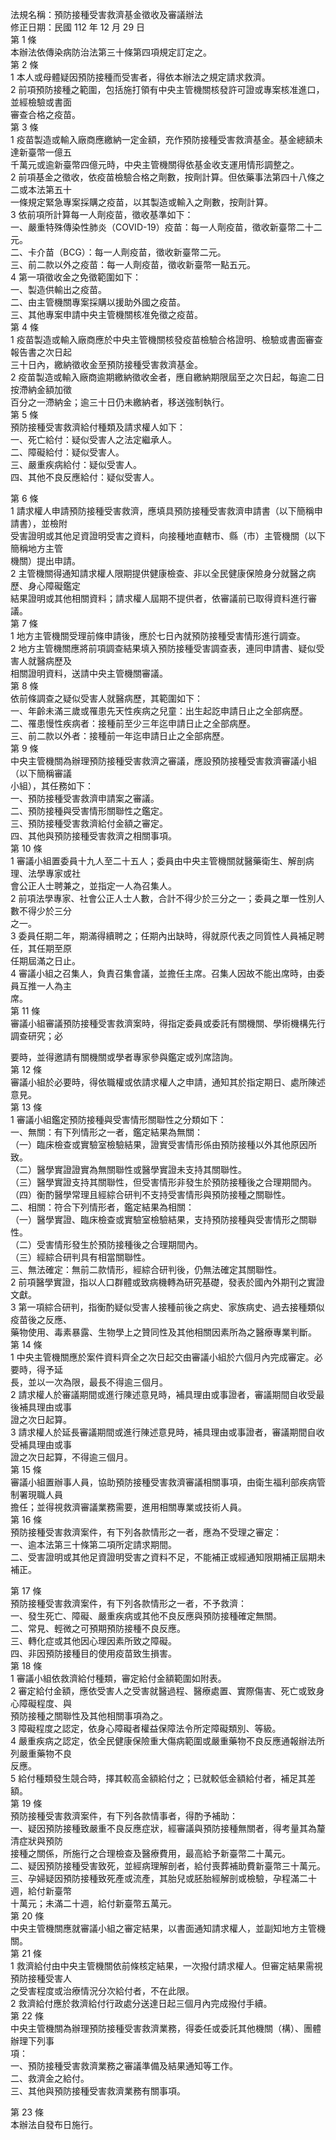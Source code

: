 法規名稱：預防接種受害救濟基金徵收及審議辦法  
修正日期：民國 112 年 12 月 29 日  
第 1 條  
本辦法依傳染病防治法第三十條第四項規定訂定之。  
第 2 條  
1 本人或母體疑因預防接種而受害者，得依本辦法之規定請求救濟。  
2 前項預防接種之範圍，包括施打領有中央主管機關核發許可證或專案核准進口，並經檢驗或書面  
審查合格之疫苗。  
第 3 條  
1 疫苗製造或輸入廠商應繳納一定金額，充作預防接種受害救濟基金。基金總額未達新臺幣一億五  
千萬元或逾新臺幣四億元時，中央主管機關得依基金收支運用情形調整之。  
2 前項基金之徵收，依疫苗檢驗合格之劑數，按劑計算。但依藥事法第四十八條之二或本法第五十  
一條規定緊急專案採購之疫苗，以其製造或輸入之劑數，按劑計算。  
3 依前項所計算每一人劑疫苗，徵收基準如下：  
一、嚴重特殊傳染性肺炎（COVID-19）疫苗：每一人劑疫苗，徵收新臺幣二十二元。  
二、卡介苗（BCG）：每一人劑疫苗，徵收新臺幣二元。  
三、前二款以外之疫苗：每一人劑疫苗，徵收新臺幣一點五元。  
4 第一項徵收金之免徵範圍如下：  
一、製造供輸出之疫苗。  
二、由主管機關專案採購以援助外國之疫苗。  
三、其他專案申請中央主管機關核准免徵之疫苗。  
第 4 條  
1 疫苗製造或輸入廠商應於中央主管機關核發疫苗檢驗合格證明、檢驗或書面審查報告書之次日起  
三十日內，繳納徵收金至預防接種受害救濟基金。  
2 疫苗製造或輸入廠商逾期繳納徵收金者，應自繳納期限屆至之次日起，每逾二日按滯納金額加徵  
百分之一滯納金；逾三十日仍未繳納者，移送強制執行。  
第 5 條  
預防接種受害救濟給付種類及請求權人如下：  
一、死亡給付：疑似受害人之法定繼承人。  
二、障礙給付：疑似受害人。  
三、嚴重疾病給付：疑似受害人。  
四、其他不良反應給付：疑似受害人。  


第 6 條  
1 請求權人申請預防接種受害救濟，應填具預防接種受害救濟申請書（以下簡稱申請書），並檢附  
受害證明或其他足資證明受害之資料，向接種地直轄市、縣（市）主管機關（以下簡稱地方主管  
機關）提出申請。  
2 主管機關得通知請求權人限期提供健康檢查、非以全民健康保險身分就醫之病歷、身心障礙鑑定  
結果證明或其他相關資料；請求權人屆期不提供者，依審議前已取得資料進行審議。  
第 7 條  
1 地方主管機關受理前條申請後，應於七日內就預防接種受害情形進行調查。  
2 地方主管機關應將前項調查結果填入預防接種受害調查表，連同申請書、疑似受害人就醫病歷及  
相關證明資料，送請中央主管機關審議。  
第 8 條  
依前條調查之疑似受害人就醫病歷，其範圍如下：  
一、年齡未滿三歲或罹患先天性疾病之兒童：出生起訖申請日止之全部病歷。  
二、罹患慢性疾病者：接種前至少三年迄申請日止之全部病歷。  
三、前二款以外者：接種前一年迄申請日止之全部病歷。  
第 9 條  
中央主管機關為辦理預防接種受害救濟之審議，應設預防接種受害救濟審議小組（以下簡稱審議  
小組），其任務如下：  
一、預防接種受害救濟申請案之審議。  
二、預防接種與受害情形關聯性之鑑定。  
三、預防接種受害救濟給付金額之審定。  
四、其他與預防接種受害救濟之相關事項。  
第 10 條  
1 審議小組置委員十九人至二十五人；委員由中央主管機關就醫藥衛生、解剖病理、法學專家或社  
會公正人士聘兼之，並指定一人為召集人。  
2 前項法學專家、社會公正人士人數，合計不得少於三分之一；委員之單一性別人數不得少於三分  
之一。  
3 委員任期二年，期滿得續聘之；任期內出缺時，得就原代表之同質性人員補足聘任，其任期至原  
任期屆滿之日止。  
4 審議小組之召集人，負責召集會議，並擔任主席。召集人因故不能出席時，由委員互推一人為主  
席。  
第 11 條  
審議小組審議預防接種受害救濟案時，得指定委員或委託有關機關、學術機構先行調查研究；必  


要時，並得邀請有關機關或學者專家參與鑑定或列席諮詢。  
第 12 條  
審議小組於必要時，得依職權或依請求權人之申請，通知其於指定期日、處所陳述意見。  
第 13 條  
1 審議小組鑑定預防接種與受害情形關聯性之分類如下：  
一、無關：有下列情形之一者，鑑定結果為無關：  
（一）臨床檢查或實驗室檢驗結果，證實受害情形係由預防接種以外其他原因所致。  
（二）醫學實證證實為無關聯性或醫學實證未支持其關聯性。  
（三）醫學實證支持其關聯性，但受害情形非發生於預防接種後之合理期間內。  
（四）衡酌醫學常理且經綜合研判不支持受害情形與預防接種之關聯性。  
二、相關：符合下列情形者，鑑定結果為相關：  
（一）醫學實證、臨床檢查或實驗室檢驗結果，支持預防接種與受害情形之關聯性。  
（二）受害情形發生於預防接種後之合理期間內。  
（三）經綜合研判具有相當關聯性。  
三、無法確定：無前二款情形，經綜合研判後，仍無法確定其關聯性。  
2 前項醫學實證，指以人口群體或致病機轉為研究基礎，發表於國內外期刊之實證文獻。  
3 第一項綜合研判，指衡酌疑似受害人接種前後之病史、家族病史、過去接種類似疫苗後之反應、  
藥物使用、毒素暴露、生物學上之贊同性及其他相關因素所為之醫療專業判斷。  
第 14 條  
1 中央主管機關應於案件資料齊全之次日起交由審議小組於六個月內完成審定。必要時，得予延  
長，並以一次為限，最長不得逾三個月。  
2 請求權人於審議期間或進行陳述意見時，補具理由或事證者，審議期間自收受最後補具理由或事  
證之次日起算。  
3 請求權人於延長審議期間或進行陳述意見時，補具理由或事證者，審議期間自收受補具理由或事  
證之次日起算，不得逾三個月。  
第 15 條  
審議小組置辦事人員，協助預防接種受害救濟審議相關事項，由衛生福利部疾病管制署現職人員  
擔任；並得視救濟審議業務需要，進用相關專業或技術人員。  
第 16 條  
預防接種受害救濟案件，有下列各款情形之一者，應為不受理之審定：  
一、逾本法第三十條第二項所定請求期間。  
二、受害證明或其他足資證明受害之資料不足，不能補正或經通知限期補正屆期未補正。  


第 17 條  
預防接種受害救濟案件，有下列各款情形之一者，不予救濟：  
一、發生死亡、障礙、嚴重疾病或其他不良反應與預防接種確定無關。  
二、常見、輕微之可預期預防接種不良反應。  
三、轉化症或其他因心理因素所致之障礙。  
四、非因預防接種目的使用疫苗致生損害。  
第 18 條  
1 審議小組依救濟給付種類，審定給付金額範圍如附表。  
2 審定給付金額，應依受害人之受害就醫過程、醫療處置、實際傷害、死亡或致身心障礙程度、與  
預防接種之關聯性及其他相關事項為之。  
3 障礙程度之認定，依身心障礙者權益保障法令所定障礙類別、等級。  
4 嚴重疾病之認定，依全民健康保險重大傷病範圍或嚴重藥物不良反應通報辦法所列嚴重藥物不良  
反應。  
5 給付種類發生競合時，擇其較高金額給付之；已就較低金額給付者，補足其差額。  
第 19 條  
預防接種受害救濟案件，有下列各款情事者，得酌予補助：  
一、疑因預防接種致嚴重不良反應症狀，經審議與預防接種無關者，得考量其為釐清症狀與預防  
接種之關係，所施行之合理檢查及醫療費用，最高給予新臺幣二十萬元。  
二、疑因預防接種受害致死，並經病理解剖者，給付喪葬補助費新臺幣三十萬元。  
三、孕婦疑因預防接種致死產或流產，其胎兒或胚胎經解剖或檢驗，孕程滿二十週，給付新臺幣  
十萬元；未滿二十週，給付新臺幣五萬元。  
第 20 條  
中央主管機關應就審議小組之審定結果，以書面通知請求權人，並副知地方主管機關。  
第 21 條  
1 救濟給付由中央主管機關依前條核定結果，一次撥付請求權人。但審定結果需視預防接種受害人  
之受害程度或治療情況分次給付者，不在此限。  
2 救濟給付應於救濟給付行政處分送達日起三個月內完成撥付手續。  
第 22 條  
中央主管機關為辦理預防接種受害救濟業務，得委任或委託其他機關（構）、團體辦理下列事  
項：  
一、預防接種受害救濟業務之審議準備及結果通知等工作。  
二、救濟金之給付。  
三、其他與預防接種受害救濟業務有關事項。  


第 23 條  
本辦法自發布日施行。  


